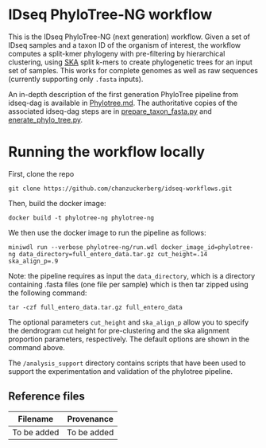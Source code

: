 # IDseq PhyloTree-NG workflow

This is the IDseq PhyloTree-NG (next generation) workflow. Given a set of IDseq samples and a taxon ID of the organism
of interest, the workflow computes a split-kmer phylogeny with pre-filtering by hierarchical clustering, using
[SKA](https://github.com/simonrharris/SKA) split k-mers to create phylogenetic trees for an input set of samples. This
works for complete genomes as well as raw sequences (currently supporting only `.fasta` inputs).

An in-depth description of the first generation PhyloTree pipeline from idseq-dag is available in
[Phylotree.md](Phylotree.md). The authoritative copies of the associated idseq-dag steps are in
[prepare_taxon_fasta.py](../short-read-mngs/idseq-dag/idseq_dag/steps/prepare_taxon_fasta.py) and
[enerate_phylo_tree.py](../short-read-mngs/idseq-dag/idseq_dag/steps/enerate_phylo_tree.py).

# Running the workflow locally

First, clone the repo

```
git clone https://github.com/chanzuckerberg/idseq-workflows.git
```

Then, build the docker image:

```
docker build -t phylotree-ng phylotree-ng
```

We then use the docker image to run the pipeline as follows:

```
miniwdl run --verbose phylotree-ng/run.wdl docker_image_id=phylotree-ng data_directory=full_entero_data.tar.gz cut_height=.14 ska_align_p=.9
```

Note: the pipeline requires as input the `data_directory`, which is a directory containing .fasta files (one file per
sample) which is then tar zipped using the following command:

```
tar -czf full_entero_data.tar.gz full_entero_data
```

The optional parameters `cut_height` and `ska_align_p` allow you to specify the dendrogram cut height for pre-clustering
and the ska alignment proportion parameters, respectively. The default options are shown in the command above.

The `/analysis_support` directory contains scripts that have been used to support the experimentation and validation of
the phylotree pipeline.

## Reference files
Filename    | Provenance
------------|------------
To be added | To be added
